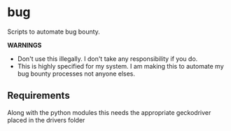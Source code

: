 # bug
Scripts to automate bug bounty. 

**WARNINGS**
- Don't use this illegally. I don't take any responsibility if you do.
- This is highly specified for my system. I am making this to automate my bug bounty processes not anyone elses.

## Requirements

Along with the python modules this needs the appropriate geckodriver placed in the drivers folder 
